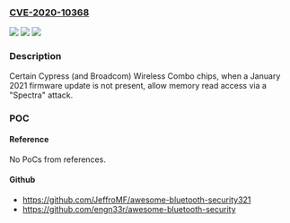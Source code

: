 ### [CVE-2020-10368](https://cve.mitre.org/cgi-bin/cvename.cgi?name=CVE-2020-10368)
![](https://img.shields.io/static/v1?label=Product&message=n%2Fa&color=blue)
![](https://img.shields.io/static/v1?label=Version&message=n%2Fa&color=blue)
![](https://img.shields.io/static/v1?label=Vulnerability&message=n%2Fa&color=brighgreen)

### Description

Certain Cypress (and Broadcom) Wireless Combo chips, when a January 2021 firmware update is not present, allow memory read access via a "Spectra" attack.

### POC

#### Reference
No PoCs from references.

#### Github
- https://github.com/JeffroMF/awesome-bluetooth-security321
- https://github.com/engn33r/awesome-bluetooth-security

